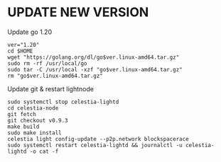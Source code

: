# UPDATE NEW VERSION
Update go 1.20
```
ver="1.20" 
cd $HOME 
wget "https://golang.org/dl/go$ver.linux-amd64.tar.gz" 
sudo rm -rf /usr/local/go 
sudo tar -C /usr/local -xzf "go$ver.linux-amd64.tar.gz" 
rm "go$ver.linux-amd64.tar.gz"
```
Update git & restart lightnode
```
sudo systemctl stop celestia-lightd
cd celestia-node
git fetch 
git checkout v0.9.3
make build
sudo make install
celestia light config-update --p2p.network blockspacerace
sudo systemctl restart celestia-lightd && journalctl -u celestia-lightd -o cat -f
```
